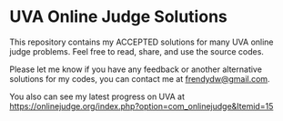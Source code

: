 # UVA Online Judge Solutions

This repository contains my ACCEPTED solutions for many UVA online judge problems.
Feel free to read, share, and use the source codes.

Please let me know if you have any feedback or another alternative solutions for my codes, you can contact me at frendydw@gmail.com.

You also can see my latest progress on UVA at https://onlinejudge.org/index.php?option=com_onlinejudge&Itemid=15
